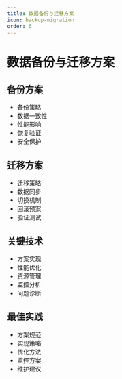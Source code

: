 ```yaml
---
title: 数据备份与迁移方案
icon: backup-migration
order: 6
---
```


# 数据备份与迁移方案

## 备份方案
- 备份策略
- 数据一致性
- 性能影响
- 恢复验证
- 安全保护

## 迁移方案
- 迁移策略
- 数据同步
- 切换机制
- 回滚预案
- 验证测试

## 关键技术
- 方案实现
- 性能优化
- 资源管理
- 监控分析
- 问题诊断

## 最佳实践
- 方案规范
- 实现策略
- 优化方法
- 监控方案
- 维护建议
